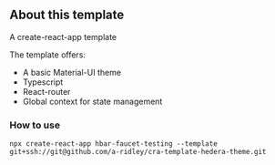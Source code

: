 ## About this template
A create-react-app template

The template offers:
- A basic Material-UI theme
- Typescript
- React-router
- Global context for state management

### How to use
```npx create-react-app hbar-faucet-testing --template git+ssh://git@github.com/a-ridley/cra-template-hedera-theme.git ```
